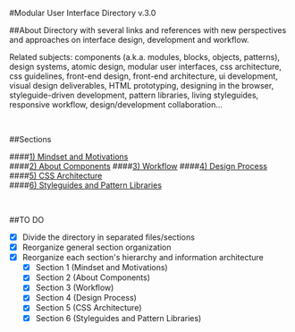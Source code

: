 #Modular User Interface Directory
v.3.0

##About
Directory with several links and references with new perspectives and approaches on interface design, development and workflow.

Related subjects: components (a.k.a. modules, blocks, objects, patterns), design systems, atomic design, modular user interfaces, css architecture, css guidelines, front-end design, front-end architecture, ui development, visual design deliverables, HTML prototyping, designing in the browser, styleguide-driven development, pattern libraries, living styleguides, responsive workflow, design/development collaboration...

<br/>

##Sections

####[1) Mindset and Motivations](mindset-and-motivations.md)  
####[2) About Components](about-components.md)
####[3) Workflow](workflow.md)
####[4) Design Process](design-process.md)  
####[5) CSS Architecture](css-architecture.md)  
####[6) Styleguides and Pattern Libraries](styleguides-and-pattern-libraries.md)  

<br/>

##TO DO
- [x] Divide the directory in separated files/sections
- [x] Reorganize general section organization
- [x] Reorganize each section's hierarchy and information architecture
  - [x] Section 1 (Mindset and Motivations)
  - [x] Section 2 (About Components)
  - [x] Section 3 (Workflow)
  - [x] Section 4 (Design Process)
  - [x] Section 5 (CSS Architecture)
  - [x] Section 6 (Styleguides and Pattern Libraries)

